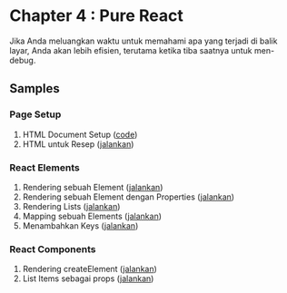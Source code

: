 # Chapter 4 : Pure React

Jika Anda meluangkan waktu untuk memahami apa yang terjadi di balik layar, Anda akan lebih efisien, terutama ketika
tiba saatnya untuk men-debug.

## Samples

### Page Setup

1. HTML Document Setup ([code](https://github.com/Nivth/Learning_React/blob/main/chapter-04/01-page-setup/01-page-setup.html))
2. HTML untuk Resep ([jalankan](https://github.com/MoonHighway/learning-react/blob/master/chapter-04/01-page-setup/02-baked-salmon.html))

### React Elements

1. Rendering sebuah Element ([jalankan](http://jsbin.com/polufak/1/edit?js,output))
2. Rendering sebuah Element dengan Properties ([jalankan](http://jsbin.com/polufak/2/edit?js,output))
3. Rendering Lists ([jalankan](http://jsbin.com/polufak/3/edit?js,output))
4. Mapping sebuah Elements ([jalankan](http://jsbin.com/polufak/4/edit?js,output))
5. Menambahkan Keys ([jalankan](http://jsbin.com/polufak/5/edit?js,output))

### React Components

1. Rendering createElement ([jalankan](https://jsbin.com/dizifem/1/edit?js,output))
2. List Items sebagai props ([jalankan](https://jsbin.com/sedovap/1/edit?js,output))

